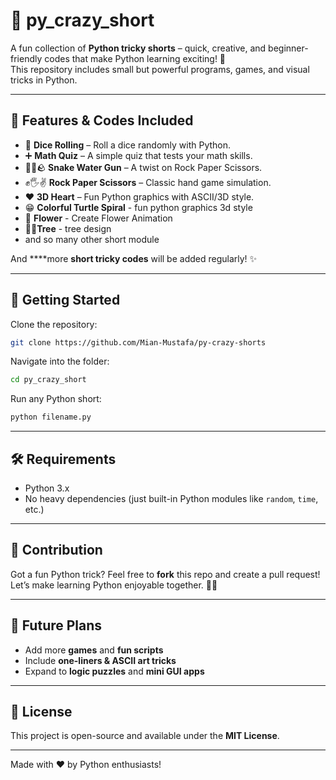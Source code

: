 # 🎉 py_crazy_short  

A fun collection of **Python tricky shorts** – quick, creative, and beginner-friendly codes that make Python learning exciting! 🚀  
This repository includes small but powerful programs, games, and visual tricks in Python.  

---

## 📌 Features & Codes Included  

- 🎲 **Dice Rolling** – Roll a dice randomly with Python.  
- ➕ **Math Quiz** – A simple quiz that tests your math skills.  
- 🐍💧🪨 **Snake Water Gun** – A twist on Rock Paper Scissors.  
- ✊🖐✌ **Rock Paper Scissors** – Classic hand game simulation.  
- ❤️ **3D Heart** – Fun Python graphics with ASCII/3D style.  
- 😁 **Colorful Turtle Spiral** - fun python graphics 3d style
- 🌸 **Flower** - Create Flower Animation
- 🌲🌳**Tree** - tree design
- and so many other short module

And  ****more **short tricky codes** will be added regularly! ✨  

---

## 🚀 Getting Started  

Clone the repository:  
```bash
git clone https://github.com/Mian-Mustafa/py-crazy-shorts
````

Navigate into the folder:

```bash
cd py_crazy_short
```

Run any Python short:

```bash
python filename.py
```

---

## 🛠 Requirements

* Python 3.x
* No heavy dependencies (just built-in Python modules like `random`, `time`, etc.)

---

## 🤝 Contribution

Got a fun Python trick? Feel free to **fork** this repo and create a pull request!
Let’s make learning Python enjoyable together. 🐍🔥

---

## 🌟 Future Plans

* Add more **games** and **fun scripts**
* Include **one-liners & ASCII art tricks**
* Expand to **logic puzzles** and **mini GUI apps**

---

## 📜 License

This project is open-source and available under the **MIT License**.

---

Made with ❤️ by Python enthusiasts!

```
